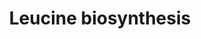 ---
annotations:
- id: PW:0001270
  parent: classic metabolic pathway
  type: Pathway Ontology
  value: leucine biosynthetic pathway
- id: PW:0000002
  parent: classic metabolic pathway
  type: Pathway Ontology
  value: classic metabolic pathway
authors:
- M.Braymer
- MaintBot
- Ddigles
- Egonw
- Mkutmon
- Eweitz
- Khanspers
citedin: ''
communities: []
description: 'The biosynthesis of branched-chain amino acids (BCAA) in S. cerevisiae
  involves a common pathway that metabolizes pyruvate to valine or -ketobutyrate (derived
  from threonine) to isoleucine. This pathway occurs in the mitochondrion until the
  final step, where the immediate precursor to valine or isoleucine is converted to
  its respective amino acid either in the mitochondrion (via Bat1p) or the cytosol
  (via Bat2p). In a branch of the common pathway, valines immediate precursor can
  instead be converted to -isopropylmalate via -isopropylmalate synthase (Leu4p and
  Leu9p), which is subsequently exported to the cytosol and metabolized to leucine
  in three additional steps.  Many genes in the common pathway of BCAA biosynthesis
  are induced by Gcn4 in response to starvation for any amino acid. Additionally,
  the flow of substrates into valine, isoleucine, or leucine biosynthesis is controlled
  depending on the concentration of each of the three amino acids. Threonine deaminase
  (Ilv1p), which converts threonine to -ketobutyrate for isoleucine biosynthesis,
  is inhibited by high concentrations of isoleucine. This inhibition is reversed by
  valine; however, high concentrations of both isoleucine and valine will also result
  in inhibition. Acetohydroxyacid synthase (AHAS; Ilv2p), which catalyzes the first
  step in the common pathway of BCAA biosynthesis, is subject to feedback inhibition
  by valine. Likewise, -isopropylmalate synthase (Leu4p and Leu9p) is also feedback
  inhibited by its end product, leucine.  Description from YeastPathways superpathway
  of branched chain amino acid biosynthesis. SOURCE: SGD pathways, http://pathway.yeastgenome.org/server.html'
last-edited: 2024-12-05
ndex: null
organisms:
- Saccharomyces cerevisiae
redirect_from:
- /index.php/Pathway:WP180
- /instance/WP180
- /instance/WP180_r135971
revision: r135971
schema-jsonld:
- '@context': https://schema.org/
  '@id': https://wikipathways.github.io/pathways/WP180.html
  '@type': Dataset
  creator:
    '@type': Organization
    name: WikiPathways
  description: 'The biosynthesis of branched-chain amino acids (BCAA) in S. cerevisiae
    involves a common pathway that metabolizes pyruvate to valine or -ketobutyrate
    (derived from threonine) to isoleucine. This pathway occurs in the mitochondrion
    until the final step, where the immediate precursor to valine or isoleucine is
    converted to its respective amino acid either in the mitochondrion (via Bat1p)
    or the cytosol (via Bat2p). In a branch of the common pathway, valines immediate
    precursor can instead be converted to -isopropylmalate via -isopropylmalate synthase
    (Leu4p and Leu9p), which is subsequently exported to the cytosol and metabolized
    to leucine in three additional steps.  Many genes in the common pathway of BCAA
    biosynthesis are induced by Gcn4 in response to starvation for any amino acid.
    Additionally, the flow of substrates into valine, isoleucine, or leucine biosynthesis
    is controlled depending on the concentration of each of the three amino acids.
    Threonine deaminase (Ilv1p), which converts threonine to -ketobutyrate for isoleucine
    biosynthesis, is inhibited by high concentrations of isoleucine. This inhibition
    is reversed by valine; however, high concentrations of both isoleucine and valine
    will also result in inhibition. Acetohydroxyacid synthase (AHAS; Ilv2p), which
    catalyzes the first step in the common pathway of BCAA biosynthesis, is subject
    to feedback inhibition by valine. Likewise, -isopropylmalate synthase (Leu4p and
    Leu9p) is also feedback inhibited by its end product, leucine.  Description from
    YeastPathways superpathway of branched chain amino acid biosynthesis. SOURCE:
    SGD pathways, http://pathway.yeastgenome.org/server.html'
  keywords:
  - (2R,3S)-3-isopropylmalate
  - (2S)-2-isopropylmalate
  - 2-oxoglutarate
  - 3-methyl-2-oxobutanoate
  - 4-methyl-2-oxopentanoate
  - BAT1
  - BAT2
  - CO2
  - Coenzyme A
  - H+
  - H2O
  - L-glutamate
  - L-leucine
  - LEU1
  - LEU2
  - LEU4
  - LEU9
  - NAD+
  - NADH
  - acetyl-CoA
  license: CC0
  name: Leucine biosynthesis
seo: CreativeWork
title: Leucine biosynthesis
wpid: WP180
---